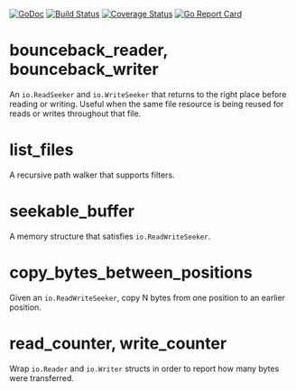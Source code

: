 [![GoDoc](https://godoc.org/github.com/RandomIngenuity/go-utility/filesystem?status.svg)](https://godoc.org/github.com/RandomIngenuity/go-utility/filesystem)
[![Build Status](https://travis-ci.org/RandomIngenuity/go-utility.svg?branch=master)](https://travis-ci.org/RandomIngenuity/go-utility)
[![Coverage Status](https://coveralls.io/repos/github/RandomIngenuity/go-utility/badge.svg?branch=master)](https://coveralls.io/github/RandomIngenuity/go-utility?branch=master)
[![Go Report Card](https://goreportcard.com/badge/github.com/RandomIngenuity/go-utility)](https://goreportcard.com/report/github.com/RandomIngenuity/go-utility)

# bounceback_reader, bounceback_writer

An `io.ReadSeeker` and `io.WriteSeeker` that returns to the right place before reading or writing. Useful when the same file resource is being reused for reads or writes throughout that file.

# list_files

A recursive path walker that supports filters.

# seekable_buffer

A memory structure that satisfies `io.ReadWriteSeeker`.

# copy_bytes_between_positions

Given an `io.ReadWriteSeeker`, copy N bytes from one position to an earlier position.

# read_counter, write_counter

Wrap `io.Reader` and `io.Writer` structs in order to report how many bytes were transferred.
